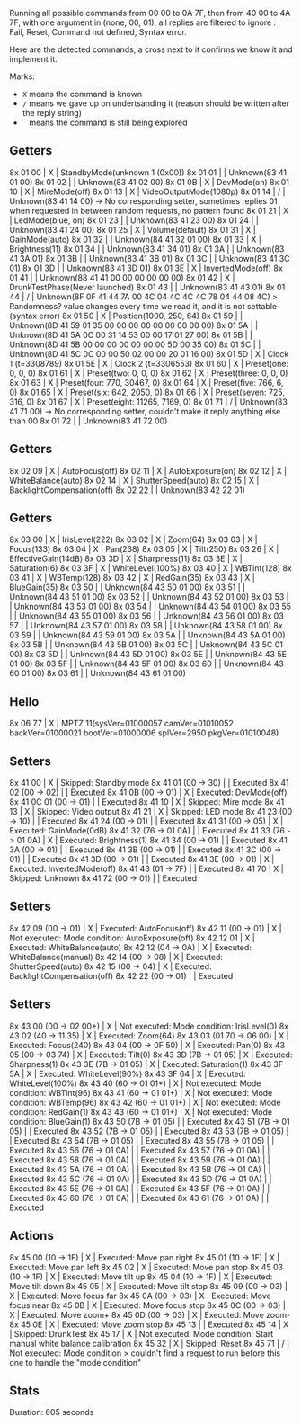 Running all possible commands from 00 00 to 0A 7F, then from 40 00 to 4A 7F, with one argument in (none, 00, 01), all replies are filtered to ignore : Fail, Reset, Command not defined, Syntax error.

Here are the detected commands, a cross next to it confirms we know it and implement it.

Marks:

- `X` means the command is known
- `/` means we gave up on undertsanding it (reason should be written after the reply string)
- ` ` means the command is still being explored


Getters
-------
8x 01 00                  | X | StandbyMode(unknown 1 (0x00))
8x 01 01                  |   | Unknown(83 41 01 00)
8x 01 02                  |   | Unknown(83 41 02 00)
8x 01 0B                  | X | DevMode(on)
8x 01 10                  | X | MireMode(off)
8x 01 13                  | X | VideoOutputMode(1080p)
8x 01 14                  | / | Unknown(83 41 14 00) -> No corresponding setter, sometimes replies 01 when requested in between random requests, no pattern found
8x 01 21                  | X | LedMode(blue, on)
8x 01 23                  |   | Unknown(83 41 23 00)
8x 01 24                  |   | Unknown(83 41 24 00)
8x 01 25                  | X | Volume(default)
8x 01 31                  | X | GainMode(auto)
8x 01 32                  |   | Unknown(84 41 32 01 00)
8x 01 33                  | X | Brightness(11)
8x 01 34                  |   | Unknown(83 41 34 01)
8x 01 3A                  |   | Unknown(83 41 3A 01)
8x 01 3B                  |   | Unknown(83 41 3B 01)
8x 01 3C                  |   | Unknown(83 41 3C 01)
8x 01 3D                  |   | Unknown(83 41 3D 01)
8x 01 3E                  | X | InvertedMode(off)
8x 01 41                  |   | Unknown(88 41 41 00 00 00 00 00 00)
8x 01 42                  | X | DrunkTestPhase(Never launched)
8x 01 43                  |   | Unknown(83 41 43 01)
8x 01 44                  | / | Unknown(8F 0F 41 44 7A 00 4C 04 4C 4C 4C 78 04 44 08 4C) > Randomness? value changes every time we read it, and it is not settable (syntax error)
8x 01 50                  | X | Position(1000, 250, 64)
8x 01 59                  |   | Unknown(8D 41 59 01 35 00 00 00 00 00 00 00 00 00)
8x 01 5A                  |   | Unknown(8D 41 5A 0C 00 31 14 53 00 00 17 01 27 00)
8x 01 5B                  |   | Unknown(8D 41 5B 00 00 00 00 00 00 00 5D 00 35 00)
8x 01 5C                  |   | Unknown(8D 41 5C 0C 00 00 50 02 00 00 20 01 16 00)
8x 01 5D                  | X | Clock 1 (t=3308789)
8x 01 5E                  | X | Clock 2 (t=3306553)
8x 01 60                  | X | Preset(one: 0, 0, 0)
8x 01 61                  | X | Preset(two: 0, 0, 0)
8x 01 62                  | X | Preset(three: 0, 0, 0)
8x 01 63                  | X | Preset(four: 770, 30467, 0)
8x 01 64                  | X | Preset(five: 766, 6, 0)
8x 01 65                  | X | Preset(six: 642, 2050, 0)
8x 01 66                  | X | Preset(seven: 725, 316, 0)
8x 01 67                  | X | Preset(eight: 11265, 7169, 0)
8x 01 71                  | / | Unknown(83 41 71 00) -> No corresponding setter, couldn't make it reply anything else than 00
8x 01 72                  |   | Unknown(83 41 72 00)


Getters
-------
8x 02 09                  | X | AutoFocus(off)
8x 02 11                  | X | AutoExposure(on)
8x 02 12                  | X | WhiteBalance(auto)
8x 02 14                  | X | ShutterSpeed(auto)
8x 02 15                  | X | BacklightCompensation(off)
8x 02 22                  |   | Unknown(83 42 22 01)


Getters
-------
8x 03 00                  | X | IrisLevel(222)
8x 03 02                  | X | Zoom(64)
8x 03 03                  | X | Focus(133)
8x 03 04                  | X | Pan(238)
8x 03 05                  | X | Tilt(250)
8x 03 26                  | X | EffectiveGain(14dB)
8x 03 3D                  | X | Sharpness(11)
8x 03 3E                  | X | Saturation(6)
8x 03 3F                  | X | WhiteLevel(100%)
8x 03 40                  | X | WBTint(128)
8x 03 41                  | X | WBTemp(128)
8x 03 42                  | X | RedGain(35)
8x 03 43                  | X | BlueGain(35)
8x 03 50                  |   | Unknown(84 43 50 01 00)
8x 03 51                  |   | Unknown(84 43 51 01 00)
8x 03 52                  |   | Unknown(84 43 52 01 00)
8x 03 53                  |   | Unknown(84 43 53 01 00)
8x 03 54                  |   | Unknown(84 43 54 01 00)
8x 03 55                  |   | Unknown(84 43 55 01 00)
8x 03 56                  |   | Unknown(84 43 56 01 00)
8x 03 57                  |   | Unknown(84 43 57 01 00)
8x 03 58                  |   | Unknown(84 43 58 01 00)
8x 03 59                  |   | Unknown(84 43 59 01 00)
8x 03 5A                  |   | Unknown(84 43 5A 01 00)
8x 03 5B                  |   | Unknown(84 43 5B 01 00)
8x 03 5C                  |   | Unknown(84 43 5C 01 00)
8x 03 5D                  |   | Unknown(84 43 5D 01 00)
8x 03 5E                  |   | Unknown(84 43 5E 01 00)
8x 03 5F                  |   | Unknown(84 43 5F 01 00)
8x 03 60                  |   | Unknown(84 43 60 01 00)
8x 03 61                  |   | Unknown(84 43 61 01 00)


Hello
-----
8x 06 77                  | X | MPTZ 11(sysVer=01000057 camVer=01010052 backVer=01000021 bootVer=01000006 splVer=2950 pkgVer=01010048)


Setters
-------
8x 41 00                  | X | Skipped: Standby mode
8x 41 01 (00 -> 30)       |   | Executed
8x 41 02 (00 -> 02)       |   | Executed
8x 41 0B (00 -> 01)       | X | Executed: DevMode(off)
8x 41 0C 01 (00 -> 01)    |   | Executed
8x 41 10                  | X | Skipped: Mire mode
8x 41 13                  | X | Skipped: Video output
8x 41 21                  | X | Skipped: LED mode
8x 41 23 (00 -> 10)       |   | Executed
8x 41 24 (00 -> 01)       |   | Executed
8x 41 31 (00 -> 05)       | X | Executed: GainMode(0dB)
8x 41 32 (76 -> 01 0A)    |   | Executed
8x 41 33 (76 -> 01 0A)    | X | Executed: Brightness(1)
8x 41 34 (00 -> 01)       |   | Executed
8x 41 3A (00 -> 01)       |   | Executed
8x 41 3B (00 -> 01)       |   | Executed
8x 41 3C (00 -> 01)       |   | Executed
8x 41 3D (00 -> 01)       |   | Executed
8x 41 3E (00 -> 01)       | X | Executed: InvertedMode(off)
8x 41 43 (01 -> 7F)       |   | Executed
8x 41 70                  | X | Skipped: Unknown
8x 41 72 (00 -> 01)       |   | Executed


Setters
-------
8x 42 09 (00 -> 01)       | X | Executed: AutoFocus(off)
8x 42 11 (00 -> 01)       | X | Not executed: Mode condition: AutoExposure(off)
8x 42 12 01               | X | Executed: WhiteBalance(auto)
8x 42 12 (04 -> 0A)       | X | Executed: WhiteBalance(manual)
8x 42 14 (00 -> 08)       | X | Executed: ShutterSpeed(auto)
8x 42 15 (00 -> 04)       | X | Executed: BacklightCompensation(off)
8x 42 22 (00 -> 01)       |   | Executed


Setters
-------
8x 43 00 (00 -> 02 00+)   | X | Not executed: Mode condition: IrisLevel(0)
8x 43 02 (40 -> 11 35)    | X | Executed: Zoom(64)
8x 43 03 (01 70 -> 06 00) | X | Executed: Focus(240)
8x 43 04 (00 -> 0F 50)    | X | Executed: Pan(0)
8x 43 05 (00 -> 03 74)    | X | Executed: Tilt(0)
8x 43 3D (7B -> 01 05)    | X | Executed: Sharpness(1)
8x 43 3E (7B -> 01 05)    | X | Executed: Saturation(1)
8x 43 3F 5A               | X | Executed: WhiteLevel(90%)
8x 43 3F 64               | X | Executed: WhiteLevel(100%)
8x 43 40 (60 -> 01 01+)   | X | Not executed: Mode condition: WBTint(96)
8x 43 41 (60 -> 01 01+)   | X | Not executed: Mode condition: WBTemp(96)
8x 43 42 (60 -> 01 01+)   | X | Not executed: Mode condition: RedGain(1)
8x 43 43 (60 -> 01 01+)   | X | Not executed: Mode condition: BlueGain(1)
8x 43 50 (7B -> 01 05)    |   | Executed
8x 43 51 (7B -> 01 05)    |   | Executed
8x 43 52 (7B -> 01 05)    |   | Executed
8x 43 53 (7B -> 01 05)    |   | Executed
8x 43 54 (7B -> 01 05)    |   | Executed
8x 43 55 (7B -> 01 05)    |   | Executed
8x 43 56 (76 -> 01 0A)    |   | Executed
8x 43 57 (76 -> 01 0A)    |   | Executed
8x 43 58 (76 -> 01 0A)    |   | Executed
8x 43 59 (76 -> 01 0A)    |   | Executed
8x 43 5A (76 -> 01 0A)    |   | Executed
8x 43 5B (76 -> 01 0A)    |   | Executed
8x 43 5C (76 -> 01 0A)    |   | Executed
8x 43 5D (76 -> 01 0A)    |   | Executed
8x 43 5E (76 -> 01 0A)    |   | Executed
8x 43 5F (76 -> 01 0A)    |   | Executed
8x 43 60 (76 -> 01 0A)    |   | Executed
8x 43 61 (76 -> 01 0A)    |   | Executed


Actions
-------
8x 45 00 (10 -> 1F)       | X | Executed: Move pan right
8x 45 01 (10 -> 1F)       | X | Executed: Move pan left
8x 45 02                  | X | Executed: Move pan stop
8x 45 03 (10 -> 1F)       | X | Executed: Move tilt up
8x 45 04 (10 -> 1F)       | X | Executed: Move tilt down
8x 45 05                  | X | Executed: Move tilt stop
8x 45 09 (00 -> 03)       | X | Executed: Move focus far
8x 45 0A (00 -> 03)       | X | Executed: Move focus near
8x 45 0B                  | X | Executed: Move focus stop
8x 45 0C (00 -> 03)       | X | Executed: Move zoom+
8x 45 0D (00 -> 03)       | X | Executed: Move zoom-
8x 45 0E                  | X | Executed: Move zoom stop
8x 45 13                  |   | Executed
8x 45 14                  | X | Skipped: DrunkTest
8x 45 17                  | X | Not executed: Mode condition: Start manual white balance calibration
8x 45 32                  | X | Skipped: Reset
8x 45 71                  | / | Not executed: Mode condition > couldn't find a request to run before this one to handle the "mode condition"


Stats
-----
Duration: 605 seconds
